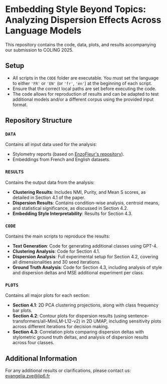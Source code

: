 # Embedding Style Beyond Topics: Analyzing Dispersion Effects Across Language Models

This repository contains the code, data, plots, and results accompanying our submission to COLING 2025.

## Setup
- All scripts in the `CODE` folder are executable. You must set the language to either `'FR'` or `'EN'` (or `'fr'`, `'en'`) at the beginning of each script.
- Ensure that the correct local paths are set before executing the code.
- The code allows for reproduction of results and can be adapted to test additional models and/or a different corpus using the provided input format.
  
## Repository Structure

### `DATA`
Contains all input data used for the analysis:
- Stylometry reports (based on [EnzoFleur's repository](https://github.com/EnzoFleur/style_embedding_evaluation)).
- Embeddings from French and English datasets.

### `RESULTS`
Contains the output data from the analysis:
- **Clustering Results**: Includes NMI, Purity, and Mean S scores, as detailed in Section 4.1 of the paper.
- **Dispersion Results**: Contains condition-wise analysis, centroid means, and statistical significance, as discussed in Section 4.2.
- **Embedding Style Interpretability**: Results for Section 4.3.

### `CODE`
Contains the main scripts to reproduce the results:
- **Text Generation**: Code for generating additional classes using GPT-4.
- **Clustering Analysis**: Code for Section 4.1.
- **Dispersion Analysis**: Full experimental setup for Section 4.2, covering all dimensionalities and 30 seed iterations.
- **Ground Truth Analysis**: Code for Section 4.3, including analysis of style and dispersion deltas and MSE additional experiment per class.

### `PLOTS`
Contains all major plots for each section:
- **Section 4.1**: 2D PCA clustering projections, along with class frequency bar plots.
- **Section 4.2**: Contour plots for dispersion results (using sentence-transformers/all-MiniLM-L12-v2) in 2D UMAP, including sensitivity plots across different iterations for decision making.
- **Section 4.3**: Correlation plots comparing dispersion deltas with stylometric ground truth deltas, and analysis of dispersion results across four classes.

## Additional Information
For any additional results or clarifications, please contact us: evangelia.zve@lip6.fr


